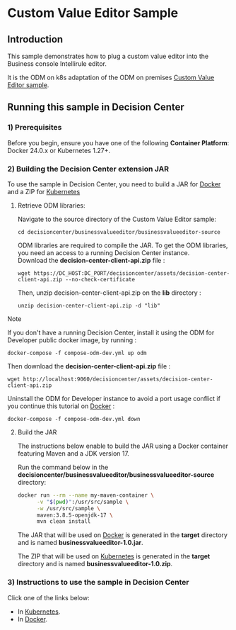 # Custom Value Editor Sample

## Introduction

This sample demonstrates how to plug a custom value editor into the Business console Intellirule editor.

It is the ODM on k8s adaptation of the ODM on premises [Custom Value Editor sample](https://www.ibm.com/docs/en/odm/9.0.0?topic=center-custom-value-editor).

## Running this sample in Decision Center

### 1) Prerequisites

Before you begin, ensure you have one of the following **Container Platform**: Docker 24.0.x or Kubernetes 1.27+.

### 2) Building the Decision Center extension JAR

To use the sample in Decision Center, you need to build a JAR for [Docker](README-DOCKER.md) and a ZIP for [Kubernetes](README-KUBERNETES.md)

   1. Retrieve ODM libraries:

      Navigate to the source directory of the Custom Value Editor sample:

      ```
      cd decisioncenter/businessvalueeditor/businessvalueeditor-source
      ```
      
      ODM libraries are required to compile the JAR.
      To get the ODM libraries, you need an access to a running Decision Center instance.      
      Download the **decision-center-client-api.zip** file :

      ```
      wget https://DC_HOST:DC_PORT/decisioncenter/assets/decision-center-client-api.zip --no-check-certificate
      ```

      Then, unzip decision-center-client-api.zip on the **lib** directory :
      ```
      unzip decision-center-client-api.zip -d "lib"
      ```

> [!NOTE]
> If you don't have a running Decision Center, install it using the ODM for Developer public docker image, by running :
> ```
> docker-compose -f compose-odm-dev.yml up odm
> ```
> Then download the **decision-center-client-api.zip** file :
> ```
> wget http://localhost:9060/decisioncenter/assets/decision-center-client-api.zip
> ```
> Uninstall the ODM for Developer instance to avoid a port usage conflict if you continue this tutorial on [Docker](README-DOCKER.md) :
> ```
> docker-compose -f compose-odm-dev.yml down
> ```

   2. Build the JAR

      The instructions below enable to build the JAR using a Docker container featuring Maven and a JDK version 17.

      Run the command below in the **decisioncenter/businessvalueeditor/businessvalueeditor-source** directory:

         ```bash
         docker run --rm --name my-maven-container \
               -v "$(pwd)":/usr/src/sample \
               -w /usr/src/sample \
               maven:3.8.5-openjdk-17 \
               mvn clean install
         ```

      The JAR that will be used on [Docker](README-DOCKER.md) is generated in the **target** directory and is named **businessvalueeditor-1.0.jar**.

      The ZIP that will be used on [Kubernetes](README-KUBERNETES.md) is generated in the **target** directory and is named **businessvalueeditor-1.0.zip**.

### 3) Instructions to use the sample in Decision Center

Click one of the links below:
   * In [Kubernetes](README-KUBERNETES.md).
   * In [Docker](README-DOCKER.md). 
